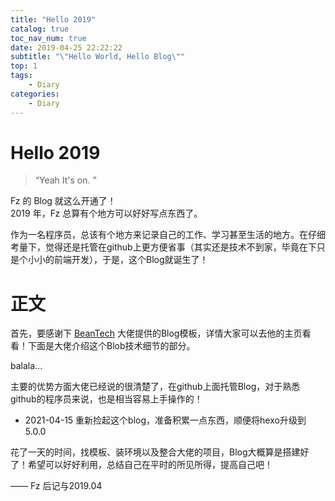 ```yaml
---
title: "Hello 2019"
catalog: true
toc_nav_num: true
date: 2019-04-25 22:22:22
subtitle: "\"Hello World, Hello Blog\""
top: 1
tags:
    - Diary
categories:
    - Diary
---
```



# Hello 2019

> “Yeah It's on. ”

Fz 的 Blog 就这么开通了！  
2019 年，Fz 总算有个地方可以好好写点东西了。

作为一名程序员，总该有个地方来记录自己的工作、学习甚至生活的地方。在仔细考量下，觉得还是托管在github上更方便省事（其实还是技术不到家，毕竟在下只是个小小的前端开发），于是，这个Blog就诞生了！


# 正文

首先，要感谢下 [BeanTech][1] 大佬提供的Blog模板，详情大家可以去他的主页看看！下面是大佬介绍这个Blob技术细节的部分。  

balala...

主要的优势方面大佬已经说的很清楚了，在github上面托管Blog，对于熟悉github的程序员来说，也是相当容易上手操作的！

- 2021-04-15 重新捡起这个blog，准备积累一点东西，顺便将hexo升级到5.0.0


花了一天的时间，找模板、装环境以及整合大佬的项目，Blog大概算是搭建好了！希望可以好好利用，总结自己在平时的所见所得，提高自己吧！  

—— Fz 后记与2019.04

[1]: http://beantech.org/  